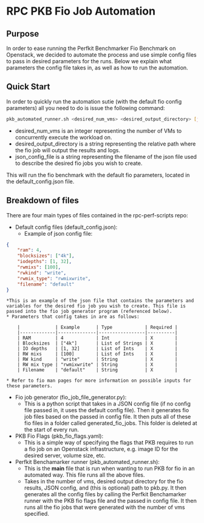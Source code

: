 # RPC PKB Fio Job Automation

## Purpose

In order to ease running the Perfkit Benchmarker Fio Benchmark on Openstack, we decided to automate the process and use simple config files to pass in desired parameters for the runs. Below we explain what parameters the config file takes in, as well as how to run the automation.

## Quick Start

In order to quickly run the automation sutie (with the default fio config parameters) all you need to do is issue the following command:

```sh
pkb_automated_runner.sh <desired_num_vms> <desired_output_directory> [json_config_file]
```

* desired_num_vms is an integer representing the number of VMs to concurrently execute the workload on.
* desired_output_directory is a string representing the relative path where the fio job will output the results and logs.
* json_config_file is a string representing the filename of the json file used to describe the desired fio jobs you wish to create.


This will run the fio benchmark with the default fio parameters, located in the default_config.json file.

## Breakdown of files

There are four main types of files contained in the rpc-perf-scripts repo:

* Default config files (default_config.json):
    * Example of json config file:

```json
{
    "ram": 4,
    "blocksizes": ["4k"],
    "iodepths": [1, 32],
    "rwmixs": [100],
    "rwkind": "write",
    "rwmix_type": "rwmixwrite",
    "filename": "default"
}

```
	*This is an example of the json file that contains the parameters and variables for the desired fio job you wish to create. This file is passed into the fio job generator program (referenced below).
	* Parameters that config takes in are as follows: 

		|             | Example      | Type            | Required |
		|-------------|--------------|-----------------|----------|
		| RAM         | 4            | Int             | X        |
		| Blocksizes  | ["4k"]       | List of Strings | X        |
		| IO depths   | [1, 32]      | List of Ints    | X        |
		| RW mixs     | [100]        | List of Ints    | X        |
		| RW kind     | "write"      | String          | X        |
		| RW mix type | "rwmixwrite" | String          | X        |
		| Filename    | "default"    | String          | X        |
		
	* Refer to fio man pages for more information on possible inputs for these parameters.
* Fio job generator (fio_job_file_generator.py):
	* This is a python script that takes in a JSON config file (if no config file passed in, it uses the default config file). Then it generates fio job files based on the passed in config file. It then puts all of these fio files in a folder called generated_fio_jobs. This folder is deleted at the start of every run.
* PKB Fio Flags (pkb_fio_flags.yaml):
	* This is a simple way of specifying the flags that PKB requires to run a fio job on an Openstack infrastructure, e.g. image ID for the desired server, volume size, etc.
* Perfkit Benchamarker runner (pkb_automated_runner.sh):
	* This is the **main** file that is run when wanting to run PKB for fio in an automated way. This file runs all the above files. 
	* Takes in the number of vms, desired output directory for the fio results, JSON config, and (this is optional) path to pkb.py. It then generates all the config files by calling the Perfkit Benchamarker runner with the PKB fio flags file and the passed in config file. It then runs all the fio jobs that were generated with the number of vms specified. 
